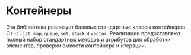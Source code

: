 # Контейнеры
Эта библиотека реализует базовые стандартные классы контейнеров C++: `list`, `map`, `queue`, `set`, `stack` и `vector`. Реализации предоставляют полный набор стандартных методов и атрибутов для обработки элементов, проверки емкости контейнера и итерации.